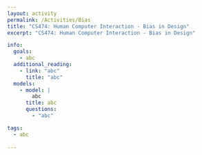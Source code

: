 ```yaml
---
layout: activity
permalink: /Activities/Bias
title: "CS474: Human Computer Interaction - Bias in Design"
excerpt: "CS474: Human Computer Interaction - Bias in Design"

info: 
  goals: 
    - abc
  additional_reading:
    - link: "abc"
      title: "abc"     
  models:
    - model: |
        abc
      title: abc
      questions:
        - "abc"

tags:
  - abc
  
---
```

